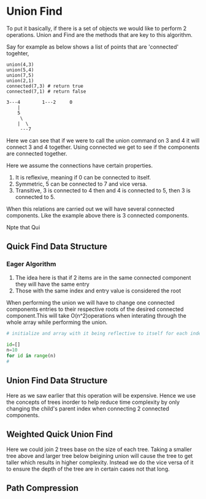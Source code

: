 # Union Find

To put it basically, if there is a set of objects we would like to perform 2 operations. Union and Find are the methods that are key to this algorithm.

Say for example as below shows a list of points that are 'connected' togehter,

```
union(4,3)
union(5,4)
union(7,5)
union(2,1)
connected(7,3) # return true
connected(7,1) # return false

3---4        1---2     0
    |
    5
     \
    |  \
     ---7     
``` 
 
Here we can see that if we were to call the union command on 3 and 4 it will connect 3 and 4 together. Using connected we get to see if the components are connected together.
 
 
Here we assume the connections have certain properties. 
 
1. It is reflexive, meaning if 0 can be connected to itself.
2. Symmetric, 5 can be connected to 7 and vice versa.
3. Transitive, 3 is connected to 4 then and 4 is connected to 5, then 3 is connected to 5. 

 When this relations are carried out we will have several connected components. Like the example above there is 3 connected components. 
 
 
 Npte that Qui

## Quick Find Data Structure

### Eager Algorithm

1. The idea here is that if 2 items are in the same connected component they will have the same entry
2. Those with the same index and entry value is considered the root


When performing the union we will have to change one connected components entries to their respective roots of the desired connected component.This will take O(n^2)operations when interating through the whole array while performing the union.



```python
# initialize and array with it being reflective to itself for each index

id=[]
n=10
for id in range(n)
#


```


## Union Find Data Structure

Here as we saw earlier that this operation will be expensive. Hence we use the concepts of trees inorder to help reduce time complexity by only changing the child's parent index when connecting 2 connected components.


## Weighted Quick Union Find

Here we could join 2 trees base on the size of each tree.  Taking a smaller tree above and larger tree below beigining union will cause the tree to get taller which results in higher complexity. Instead we do the vice versa of it to ensure the depth of the tree are in certain cases not that long.


## Path Compression
